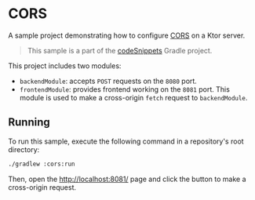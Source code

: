 # CORS

A sample project demonstrating how to configure [CORS](https://ktor.io/docs/cors.html) on a Ktor server. 

> This sample is a part of the [codeSnippets](../../README.md) Gradle project.

This project includes two modules:
- `backendModule`: accepts `POST` requests on the `8080` port.
- `frontendModule`: provides frontend working on the `8081` port. 
   This module is used to make a cross-origin `fetch` request to `backendModule`.

## Running
To run this sample, execute the following command in a repository's root directory:
```bash
./gradlew :cors:run
```

Then, open the [http://localhost:8081/](http://localhost:8081/) page and click the button to make a cross-origin request.

